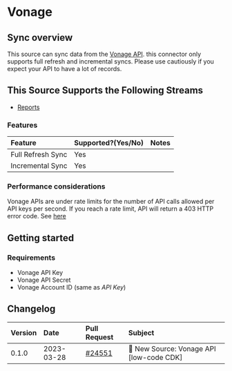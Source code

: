 # Vonage

## Sync overview

This source can sync data from the [Vonage API](https://developer.vonage.com/). this connector only supports full refresh and incremental syncs. Please use cautiously if you expect your API to have a lot of records.

## This Source Supports the Following Streams

* [Reports](https://developer.vonage.com/en/api/reports)

### Features

| Feature | Supported?\(Yes/No\) | Notes |
| :--- | :--- | :--- |
| Full Refresh Sync | Yes |  |
| Incremental Sync | Yes |  |

### Performance considerations

Vonage APIs are under rate limits for the number of API calls allowed per API keys per second. If you reach a rate limit, API will return a 403 HTTP error code. See [here](https://developer.vonage.com/en/api-errors/reports#rate-limit)

## Getting started

### Requirements

* Vonage API Key
* Vonage API Secret
* Vonage Account ID (same as *API Key*)

## Changelog

| Version | Date       | Pull Request                                              | Subject                                    |
| :------ | :--------- | :-------------------------------------------------------- | :----------------------------------------- |
| 0.1.0   | 2023-03-28 | [#24551](https://github.com/airbytehq/airbyte/pull/24551) | 🎉 New Source: Vonage API [low-code CDK] |
